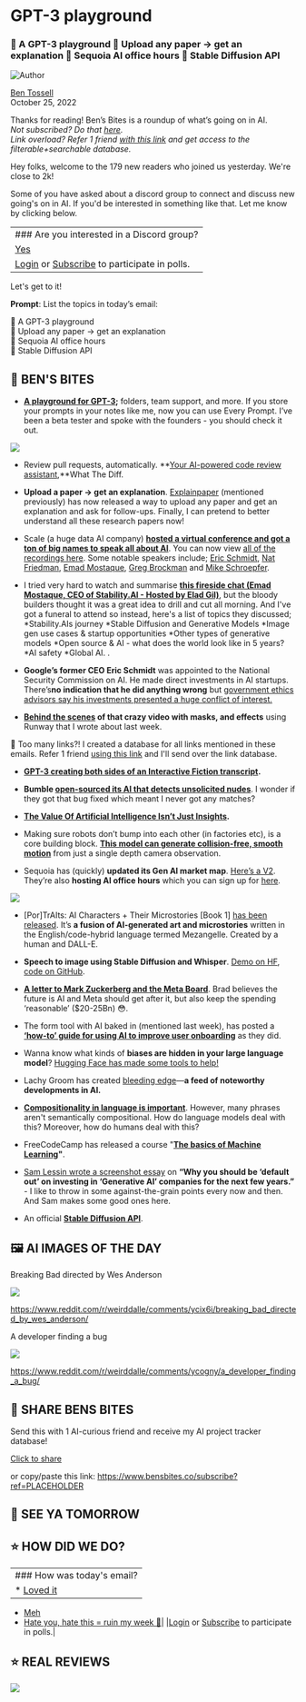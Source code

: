 # GPT-3 playground

### 🛝 A GPT-3 playground 📃 Upload any paper → get an explanation 💬 Sequoia AI office hours 🤖 Stable Diffusion API

![Author](https://media.beehiiv.com/cdn-cgi/image/fit=scale-down,format=auto,onerror=redirect,quality=80/uploads/user/profile_picture/fc858b4d-39e3-4be1-abf4-2b55504e21a2/thumb_uJ4UYake_400x400.jpg)

[Ben Tossell](https://www.twitter.com/bentossell)\
October 25, 2022

Thanks for reading! Ben’s Bites is a roundup of what’s going on in AI.\
*Not subscribed? Do that [here](https://magic.beehiiv.com/v1/447f6e60-e36a-4642-b6f8-46beb19045ec?email={{email}}\&utm_source=top-of-email).\
Link overload? Refer 1 friend [with this link](https://www.bensbites.co/subscribe?ref=PLACEHOLDER) and get access to the filterable+searchable database.*

Hey folks, welcome to the 179 new readers who joined us yesterday. We're close to 2k!

Some of you have asked about a discord group to connect and discuss new going's on in AI. If you'd be interested in something like that. Let me know by clicking below.

||
|:---|
|### Are you interested in a Discord group?|
|[Yes](https://www.bensbites.co/login)|[Double yes](https://www.bensbites.co/login)|
|[Login](https://www.bensbites.co/login) or [Subscribe](https://www.bensbites.co/subscribe) to participate in polls.|

Let's get to it!

**Prompt**: List the topics in today’s email:

🛝 A GPT-3 playground\
📃 Upload any paper → get an explanation\
💬 Sequoia AI office hours\
🤖 Stable Diffusion API

## **🫦 BEN'S BITES**

- **[A playground for GPT-3](https://www.everyprompt.com/);** folders, team support, and more. If you store your prompts in your notes like me, now you can use Every Prompt. I’ve been a beta tester and spoke with the founders - you should check it out.

![](https://media.beehiiv.com/cdn-cgi/image/fit=scale-down,format=auto,onerror=redirect,quality=80/uploads/asset/file/f549fe96-6e87-4e32-aa47-d63f5657ced4/Screenshot_2022-10-25_at_11.07.10.png)

- Review pull requests, automatically. \*\*[Your AI-powered code review assistant](http://whatthediff.ai/),\*\*What The Diff.

- **Upload a paper → get an explanation**. [Explainpaper](http://explainpaper.com/) (mentioned previously) has now released a way to upload any paper and get an explanation and ask for follow-ups. Finally, I can pretend to better understand all these research papers now!

- Scale (a huge data AI company) **[hosted a virtual conference and got a ton of big names to speak all about AI](https://www.youtube.com/channel/UCAHS4cP-uIXdrpCsSfGq_OA/videos)**. You can now view [all of the recordings here](https://www.youtube.com/channel/UCAHS4cP-uIXdrpCsSfGq_OA/videos). Some notable speakers include; [Eric Schmidt](https://www.youtube.com/watch?v=Gn-9SRkJazs), [Nat Friedman](https://youtu.be/lnufceCxwG0), [Emad Mostaque](https://www.youtube.com/watch?v=k124oUlY_6g), [Greg Brockman](https://www.youtube.com/watch?v=Rp3A5q9L_bg) and [Mike Schroepfer](https://www.youtube.com/watch?v=_CxOBpn-mlM).

- I tried very hard to watch and summarise **[this fireside chat (Emad Mostaque, CEO of Stability.AI - Hosted by Elad Gil)](https://www.youtube.com/watch?v=ESDeUi8Yl-8)**, but the bloody builders thought it was a great idea to drill and cut all morning. And I've got a funeral to attend so instead, here's a list of topics they discussed; \*Stability.AIs journey \*Stable Diffusion and Generative Models \*Image gen use cases & startup opportunities \*Other types of generative models \*Open source & AI - what does the world look like in 5 years? \*AI safety \*Global AI. .

- **Google’s former CEO Eric Schmidt** was appointed to the National Security Commission on AI. He made direct investments in AI startups. There’s**no indication that he did anything wrong** but [government ethics advisors say his investments presented a huge conflict of interest.](https://www.cnbc.com/2022/10/24/how-googles-former-ceo-eric-schmidt-helped-write-ai-laws-in-washington-without-publicly-disclosing-investments-in-ai-start-ups.html)

- **[Behind the scenes](https://twitter.com/paultrillo/status/1584543033449533441?s=12\&t=bNuzXyKLnNCAssgdTqYz2g) of that crazy video with masks, and effects** using Runway that I wrote about last week.

👋 Too many links?! I created a database for all links mentioned in these emails. Refer 1 friend [using this link](https://www.bensbites.co/subscribe?ref=PLACEHOLDER) and I'll send over the link database.

- **[GPT-3 creating both sides of an Interactive Fiction transcript](https://www.reddit.com/r/interactivefiction/comments/ycf8ol/gpt3_does_an_astonishingly_good_job_creating_both/).**

- **Bumble [open-sourced its AI that detects unsolicited nudes](https://techcrunch.com/2022/10/24/bumble-open-sourced-its-ai-that-detects-unsolicited-nudes/?guccounter=1)**. I wonder if they got that bug fixed which meant I never got any matches?

- **[The Value Of Artificial Intelligence Isn’t Just Insights](https://www.forbes.com/sites/joemckendrick/2022/10/25/the-value-of-artificial-intelligence-isnt-just-insights/).**

- Making sure robots don’t bump into each other (in factories etc), is a core building block. **[This model can generate collision-free, smooth motion](https://mpinets.github.io/)** from just a single depth camera observation.

- Sequoia has (quickly) **updated its Gen AI market map**. [Here’s a V2](https://twitter.com/sonyatweetybird/status/1584580362339962880?s=12\&t=DEyWoA1Azh0Z5btVqoTY4g). They’re also **hosting AI office hours** which you can sign up for [here](https://docs.google.com/forms/d/e/1FAIpQLSenbhM2l1n4DJvKmY4pZbqU2B-2CFguQEMvgHRt3gqE575UTw/viewform?usp=send_form).

![](https://media.beehiiv.com/cdn-cgi/image/fit=scale-down,format=auto,onerror=redirect,quality=80/uploads/asset/file/5fc87050-3aa6-4af0-9662-8ed1ccf0789c/Ff2PNSJUUAElDry.png)

- \[Por]TrAIts: AI Characters + Their Microstories \[Book 1] [has been released](https://mezbreeze.itch.io/portraits-volume-one). It’s **a fusion of AI-generated art and microstories** written in the English/code-hybrid language termed Mezangelle. Created by a human and DALL-E.

- **Speech to image using Stable Diffusion and Whisper**. [Demo on HF](https://huggingface.co/spaces/fffiloni/speech-to-image), [code on GitHub](https://github.com/huggingface/diffusers/tree/main/examples/community#speech-to-image).

- **[A letter to Mark Zuckerberg and the Meta Board](https://medium.com/@alt.cap/time-to-get-fit-an-open-letter-from-altimeter-to-mark-zuckerberg-and-the-meta-board-of-392d94e80a18)**. Brad believes the future is AI and Meta should get after it, but also keep the spending ‘reasonable’ ($20-25Bn) 😳.

- The form tool with AI baked in (mentioned last week), has posted a **[‘how-to’ guide for using AI to improve user onboarding](https://fillout.com/blog/how-we-used-ai-to-improve-our-user-onboarding/)** as they did.

- Wanna know what kinds of **biases are hidden in your large language model**? [Hugging Face has made some tools to help!](https://huggingface.co/blog/evaluating-llm-bias)

- Lachy Groom has created [bleeding edge](https://bleedingedge.ai/)—**a feed of noteworthy developments in AI.**

- [**Compositionality in language is important**](https://arxiv.org/abs/2210.03575). However, many phrases aren't semantically compositional. How do language models deal with this? Moreover, how do humans deal with this?

- FreeCodeCamp has released a course "**[The basics of Machine Learning](https://www.freecodecamp.org/news/free-machine-learning-course-10-hourse/)"**.

- [Sam Lessin wrote a screenshot essay](https://twitter.com/lessin/status/1584572317270568961?s=12\&t=DEyWoA1Azh0Z5btVqoTY4g) on **“Why you should be ‘default out’ on investing in ‘Generative AI’ companies for the next few years.”** - I like to throw in some against-the-grain points every now and then. And Sam makes some good ones here.

- An official **[Stable Diffusion API](https://stablediffusionapi.com/)**.

## **🖼 AI IMAGES OF THE DAY**

Breaking Bad directed by Wes Anderson

![](https://media.beehiiv.com/cdn-cgi/image/fit=scale-down,format=auto,onerror=redirect,quality=80/uploads/asset/file/02003931-29b9-47ab-b00e-9018d94afa26/2d3ad7possv91.jpeg)

<https://www.reddit.com/r/weirddalle/comments/ycix6i/breaking_bad_directed_by_wes_anderson/>

A developer finding a bug

![](https://media.beehiiv.com/cdn-cgi/image/fit=scale-down,format=auto,onerror=redirect,quality=80/uploads/asset/file/8ccb2c87-08a4-4c4a-a24f-200bf12302b9/kyfafo6wwtv91.jpeg)

<https://www.reddit.com/r/weirddalle/comments/ycogny/a_developer_finding_a_bug/>

## **🤗 SHARE BENS BITES**

Send this with 1 AI-curious friend and receive my AI project tracker database!

[Click to share](https://www.bensbites.co/subscribe?ref=PLACEHOLDER)

or copy/paste this link: https://www.bensbites.co/subscribe?ref=PLACEHOLDER

## **👋 SEE YA TOMORROW**

## **⭐️ HOW DID WE DO?**

||
|:---|
|### How was today's email?|
|\* [Loved it](https://www.bensbites.co/login)

- [Meh](https://www.bensbites.co/login)
- [Hate you, hate this = ruin my week 🥹](https://www.bensbites.co/login)|
  |[Login](https://www.bensbites.co/login) or [Subscribe](https://www.bensbites.co/subscribe) to participate in polls.|

## **⭐️ REAL** REVIEWS

![](https://media.beehiiv.com/cdn-cgi/image/fit=scale-down,format=auto,onerror=redirect,quality=80/uploads/asset/file/52d98705-b72e-4386-94c0-a015d7611fc8/Screenshot_2022-10-12_at_20.46.07.png)
